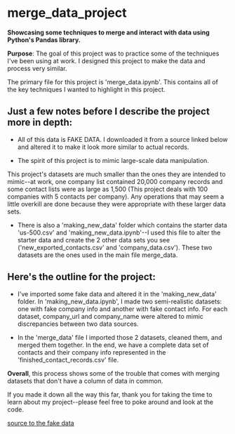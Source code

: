 # merge_data_project
**Showcasing some techniques to merge and interact with data using Python's Pandas library.**

**Purpose**: The goal of this project was to practice some of the techniques I've been using at work. I designed this project to make the data and process very similar. 

The primary file for this project is 'merge_data.ipynb'. This contains all of the key techniques I wanted to highlight in this project.  

## Just a few notes before I describe the project more in depth:

 - All of this data is FAKE DATA. I downloaded it from a source linked below and altered it to make it look more similar to actual records.
 
 - The spirit of this project is to mimic large-scale data manipulation. 

This project's datasets are much smaller than the ones they are intended to mimic--at work, one company list contained 20,000 company records and some contact lists were as large as 1,500 (This project deals with 100 companies with 5 contacts per company). Any operations that may seem a little overkill are done because they were appropriate with these larger data sets. 

 - There is also a 'making_new_data' folder which contains the starter data 'us-500.csv' and 'making_new_data.ipynb'--I used this file to alter the starter data and create the 2 other data sets you see ('new_exported_contacts.csv' and 'company_data.csv'). These two datasets are the ones used in the main file merge_data.


## Here's the outline for the project:

- I've imported some fake data and altered it in the 'making_new_data' folder. In 'making_new_data.ipynb', I made two semi-realistic datasets: one with fake company info and another with fake contact info. For each dataset, company_url and company_name were altered to mimic discrepancies between two data sources.

- In the 'merge_data' file I imported those 2 datasets, cleaned them, and merged them together. In the end, we have a complete data set of contacts and their company info represented in the 'finished_contact_records.csv' file.

**Overall**, this process shows some of the trouble that comes with merging datasets that don't have a column of data in common. 

If you made it down all the way this far, thank you for taking the time to learn about my project--please feel free to poke around and look at the code.

[source to the fake data](https://www.briandunning.com/sample-data/)
